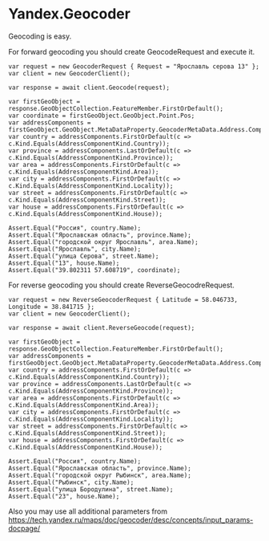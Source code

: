 # Yandex.Geocoder

Geocoding is easy.

For forward geocoding you should create GeocodeRequest and execute it.

    var request = new GeocoderRequest { Request = "Ярославль серова 13" };
    var client = new GeocoderClient();

    var response = await client.Geocode(request);

    var firstGeoObject = response.GeoObjectCollection.FeatureMember.FirstOrDefault();
    var coordinate = firstGeoObject.GeoObject.Point.Pos;
    var addressComponents = firstGeoObject.GeoObject.MetaDataProperty.GeocoderMetaData.Address.Components;
    var country = addressComponents.FirstOrDefault(c => c.Kind.Equals(AddressComponentKind.Country));
    var province = addressComponents.LastOrDefault(c => c.Kind.Equals(AddressComponentKind.Province));
    var area = addressComponents.FirstOrDefault(c => c.Kind.Equals(AddressComponentKind.Area));
    var city = addressComponents.FirstOrDefault(c => c.Kind.Equals(AddressComponentKind.Locality));
    var street = addressComponents.FirstOrDefault(c => c.Kind.Equals(AddressComponentKind.Street));
    var house = addressComponents.FirstOrDefault(c => c.Kind.Equals(AddressComponentKind.House));

    Assert.Equal("Россия", country.Name);
    Assert.Equal("Ярославская область", province.Name);
    Assert.Equal("городской округ Ярославль", area.Name);
    Assert.Equal("Ярославль", city.Name);
    Assert.Equal("улица Серова", street.Name);
    Assert.Equal("13", house.Name);
    Assert.Equal("39.802311 57.608719", coordinate);


For reverse geocoding you should create ReverseGeocodreRequest.

    var request = new ReverseGeocoderRequest { Latitude = 58.046733, Longitude = 38.841715 };
    var client = new GeocoderClient();

    var response = await client.ReverseGeocode(request);

    var firstGeoObject = response.GeoObjectCollection.FeatureMember.FirstOrDefault();
    var addressComponents = firstGeoObject.GeoObject.MetaDataProperty.GeocoderMetaData.Address.Components;
    var country = addressComponents.FirstOrDefault(c => c.Kind.Equals(AddressComponentKind.Country));
    var province = addressComponents.LastOrDefault(c => c.Kind.Equals(AddressComponentKind.Province));
    var area = addressComponents.FirstOrDefault(c => c.Kind.Equals(AddressComponentKind.Area));
    var city = addressComponents.FirstOrDefault(c => c.Kind.Equals(AddressComponentKind.Locality));
    var street = addressComponents.FirstOrDefault(c => c.Kind.Equals(AddressComponentKind.Street));
    var house = addressComponents.FirstOrDefault(c => c.Kind.Equals(AddressComponentKind.House));

    Assert.Equal("Россия", country.Name);
    Assert.Equal("Ярославская область", province.Name);
    Assert.Equal("городской округ Рыбинск", area.Name);
    Assert.Equal("Рыбинск", city.Name);
    Assert.Equal("улица Бородулина", street.Name);
    Assert.Equal("23", house.Name);

Also you may use all additional parameters from https://tech.yandex.ru/maps/doc/geocoder/desc/concepts/input_params-docpage/

